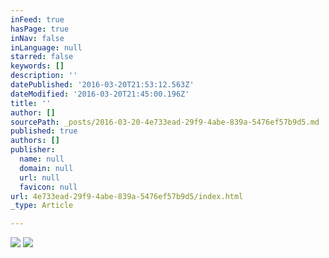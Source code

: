 ```yaml
---
inFeed: true
hasPage: true
inNav: false
inLanguage: null
starred: false
keywords: []
description: ''
datePublished: '2016-03-20T21:53:12.563Z'
dateModified: '2016-03-20T21:45:00.196Z'
title: ''
author: []
sourcePath: _posts/2016-03-20-4e733ead-29f9-4abe-839a-5476ef57b9d5.md
published: true
authors: []
publisher:
  name: null
  domain: null
  url: null
  favicon: null
url: 4e733ead-29f9-4abe-839a-5476ef57b9d5/index.html
_type: Article

---
```

![](https://the-grid-user-content.s3-us-west-2.amazonaws.com/e21e1a33-79c9-49c7-96b9-41f7e5204476.jpg)
![](https://the-grid-user-content.s3-us-west-2.amazonaws.com/568e0b50-c491-46e0-ada7-3fd35dba278f.jpg)